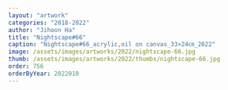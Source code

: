 ```yaml
---
layout: "artwork"
categories: "2018-2022"
author: "Jihoon Ha"
title: "Nightscape#66"
caption: "Nightscape#66_acrylic,oil on canvas_33×24㎝_2022"
image: /assets/images/artworks/2022/nightscape-66.jpg
thumb: /assets/images/artworks/2022/thumbs/nightscape-66.jpg
order: 756
orderByYear: 2022010
---
```

